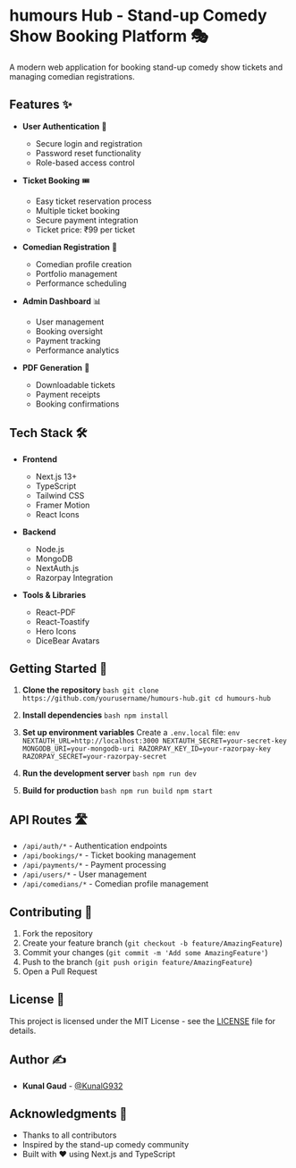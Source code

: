 <!--
 * @copyright (c) 2024 - Present
 * @author github.com/KunalG932
 * @license MIT
-->

# humours Hub - Stand-up Comedy Show Booking Platform 🎭

A modern web application for booking stand-up comedy show tickets and managing comedian registrations.

## Features ✨

- **User Authentication** 🔐
  - Secure login and registration
  - Password reset functionality
  - Role-based access control

- **Ticket Booking** 🎟️
  - Easy ticket reservation process
  - Multiple ticket booking
  - Secure payment integration
  - Ticket price: ₹99 per ticket

- **Comedian Registration** 🎤
  - Comedian profile creation
  - Portfolio management
  - Performance scheduling

- **Admin Dashboard** 📊
  - User management
  - Booking oversight
  - Payment tracking
  - Performance analytics

- **PDF Generation** 📄
  - Downloadable tickets
  - Payment receipts
  - Booking confirmations

## Tech Stack 🛠️

- **Frontend**
  - Next.js 13+
  - TypeScript
  - Tailwind CSS
  - Framer Motion
  - React Icons

- **Backend**
  - Node.js
  - MongoDB
  - NextAuth.js
  - Razorpay Integration

- **Tools & Libraries**
  - React-PDF
  - React-Toastify
  - Hero Icons
  - DiceBear Avatars

## Getting Started 🚀

1. **Clone the repository**   ```bash
   git clone https://github.com/yourusername/humours-hub.git
   cd humours-hub   ```

2. **Install dependencies**   ```bash
   npm install   ```

3. **Set up environment variables**
   Create a `.env.local` file:   ```env
   NEXTAUTH_URL=http://localhost:3000
   NEXTAUTH_SECRET=your-secret-key
   MONGODB_URI=your-mongodb-uri
   RAZORPAY_KEY_ID=your-razorpay-key
   RAZORPAY_SECRET=your-razorpay-secret   ```

4. **Run the development server**   ```bash
   npm run dev   ```

5. **Build for production**   ```bash
   npm run build
   npm start   ```

## API Routes 🛣️

- `/api/auth/*` - Authentication endpoints
- `/api/bookings/*` - Ticket booking management
- `/api/payments/*` - Payment processing
- `/api/users/*` - User management
- `/api/comedians/*` - Comedian profile management

## Contributing 🤝

1. Fork the repository
2. Create your feature branch (`git checkout -b feature/AmazingFeature`)
3. Commit your changes (`git commit -m 'Add some AmazingFeature'`)
4. Push to the branch (`git push origin feature/AmazingFeature`)
5. Open a Pull Request

## License 📝

This project is licensed under the MIT License - see the [LICENSE](LICENSE) file for details.

## Author ✍️

- **Kunal Gaud** - [@KunalG932](https://github.com/KunalG932)

## Acknowledgments 🙏

- Thanks to all contributors
- Inspired by the stand-up comedy community
- Built with ❤️ using Next.js and TypeScript
